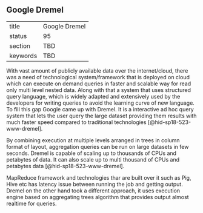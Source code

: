 ## Google Dremel


|          |               |
| -------- | ------------- |
| title    | Google Dremel |
| status   | 95            |
| section  | TBD           |
| keywords | TBD           |




With vast amount of publicly available data over the internet/cloud, 
there was a need of technological system/framework that is deployed 
on cloud which can execute on demand queries in faster and scalable 
way for read only multi level nested data. Along with that a system 
that uses structured query language, which is widely adapted and 
extensively used by the developers for writing queries to avoid the 
learning curve of new language. To fill this gap Google came up with 
Dremel. It is a interactive ad hoc query system that lets the user 
query the large dataset providing them results with much faster speed 
compared to traditional technologies [@hid-sp18-523-www-dremel].

By combining execution at multiple levels arranged in trees in column 
format of layout, aggregation queries can be run on large datasets in 
few seconds. Dremel is capable of scaling up to thousands of CPUs and 
petabytes of data. It can also scale up to multi thousand of CPUs and 
petabytes data [@hid-sp18-523-www-dremel].

MapReduce framework and technologies thar are built over it such as Pig,
Hive etc has latency issue between running the job and getting output.
Dremel on the other hand took a different approach, it uses execution 
engine based on aggregating trees algorithm that provides output almost 
realtime for queries.
